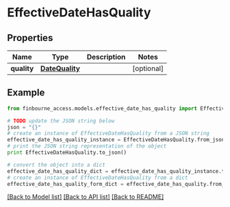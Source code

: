 # EffectiveDateHasQuality


## Properties
Name | Type | Description | Notes
------------ | ------------- | ------------- | -------------
**quality** | [**DateQuality**](DateQuality.md) |  | [optional] 

## Example

```python
from finbourne_access.models.effective_date_has_quality import EffectiveDateHasQuality

# TODO update the JSON string below
json = "{}"
# create an instance of EffectiveDateHasQuality from a JSON string
effective_date_has_quality_instance = EffectiveDateHasQuality.from_json(json)
# print the JSON string representation of the object
print EffectiveDateHasQuality.to_json()

# convert the object into a dict
effective_date_has_quality_dict = effective_date_has_quality_instance.to_dict()
# create an instance of EffectiveDateHasQuality from a dict
effective_date_has_quality_form_dict = effective_date_has_quality.from_dict(effective_date_has_quality_dict)
```
[[Back to Model list]](../README.md#documentation-for-models) [[Back to API list]](../README.md#documentation-for-api-endpoints) [[Back to README]](../README.md)


